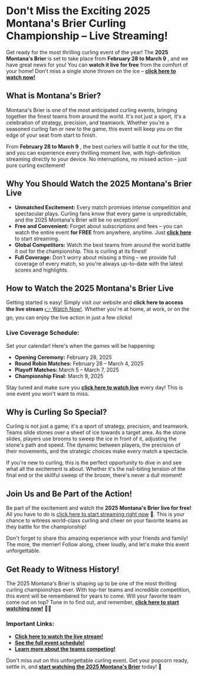 # Don't Miss the Exciting 2025 Montana's Brier Curling Championship – Live Streaming!

Get ready for the most thrilling curling event of the year! The **2025 Montana's Brier** is set to take place from **February 28 to March 9** , and we have great news for you! You can **watch it live for free** from the comfort of your home! Don't miss a single stone thrown on the ice – [**click here to watch now!**](https://tinyurl.com/livestreamfreeo?st=2025montanasbrier&si=gh)

## What is Montana's Brier?

Montana's Brier is one of the most anticipated curling events, bringing together the finest teams from around the world. It's not just a sport, it's a celebration of strategy, precision, and teamwork. Whether you're a seasoned curling fan or new to the game, this event will keep you on the edge of your seat from start to finish.

From **February 28 to March 9** , the best curlers will battle it out for the title, and you can experience every thrilling moment live, with high-definition streaming directly to your device. No interruptions, no missed action – just pure curling excitement!

## Why You Should Watch the 2025 Montana's Brier Live

- **Unmatched Excitement:** Every match promises intense competition and spectacular plays. Curling fans know that every game is unpredictable, and the 2025 Montana's Brier will be no exception!
- **Free and Convenient:** Forget about subscriptions and fees – you can watch the entire event **for FREE** from anywhere, anytime. Just [**click here**](https://tinyurl.com/livestreamfreeo?st=2025montanasbrier&si=gh) to start streaming.
- **Global Competitors:** Watch the best teams from around the world battle it out for the championship. This is curling at its finest!
- **Full Coverage:** Don't worry about missing a thing – we provide full coverage of every match, so you're always up-to-date with the latest scores and highlights.

## How to Watch the 2025 Montana's Brier Live

Getting started is easy! Simply visit our website and **click here to access the live stream** [👉 Watch Now!](https://tinyurl.com/livestreamfreeo?st=2025montanasbrier&si=gh). Whether you're at home, at work, or on the go, you can enjoy the live action in just a few clicks!

### Live Coverage Schedule:

Set your calendar! Here's when the games will be happening:

- **Opening Ceremony:** February 28, 2025
- **Round Robin Matches:** February 28 – March 4, 2025
- **Playoff Matches:** March 5 – March 7, 2025
- **Championship Final:** March 9, 2025

Stay tuned and make sure you **[click here to watch live](https://tinyurl.com/livestreamfreeo?st=2025montanasbrier&si=gh)** every day! This is one event you won't want to miss.

## Why is Curling So Special?

Curling is not just a game; it's a sport of strategy, precision, and teamwork. Teams slide stones over a sheet of ice towards a target area. As the stone slides, players use brooms to sweep the ice in front of it, adjusting the stone's path and speed. The dynamic between players, the precision of their movements, and the strategic choices make every match a spectacle.

If you're new to curling, this is the perfect opportunity to dive in and see what all the excitement is about. Whether it's the nail-biting tension of the final end or the skillful sweep of the broom, there's never a dull moment!

## Join Us and Be Part of the Action!

Be part of the excitement and watch the **2025 Montana's Brier**  **live for free!** All you have to do is [click here to start streaming right now](https://tinyurl.com/livestreamfreeo?st=2025montanasbrier&si=gh) 🎥. This is your chance to witness world-class curling and cheer on your favorite teams as they battle for the championship!

Don't forget to share this amazing experience with your friends and family! The more, the merrier! Follow along, cheer loudly, and let's make this event unforgettable.

## Get Ready to Witness History!

The 2025 Montana's Brier is shaping up to be one of the most thrilling curling championships ever. With top-tier teams and incredible competition, this event will be remembered for years to come. Will your favorite team come out on top? Tune in to find out, and remember, **[click here to start watching now!](https://tinyurl.com/livestreamfreeo?st=2025montanasbrier&si=gh)** 🥌🔥

### Important Links:

- **[Click here to watch the live stream!](https://tinyurl.com/livestreamfreeo?st=2025montanasbrier&si=gh)**
- **[See the full event schedule!](https://tinyurl.com/livestreamfreeo?st=2025montanasbrier&si=gh)**
- **[Learn more about the teams competing!](https://tinyurl.com/livestreamfreeo?st=2025montanasbrier&si=gh)**

Don't miss out on this unforgettable curling event. Get your popcorn ready, settle in, and **[start watching the 2025 Montana's Brier](https://tinyurl.com/livestreamfreeo?st=2025montanasbrier&si=gh)** today! 🥌
